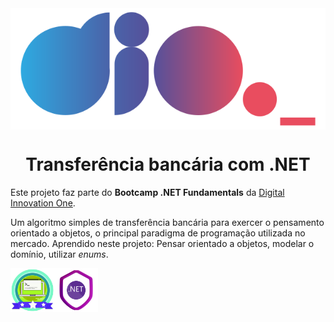 <img align="middle" src="./assets/dio.svg" alt="DIO"/>

<h1 align="center">Transferência bancária com .NET</h1>

Este projeto faz parte do **Bootcamp .NET Fundamentals** da [Digital Innovation One](https://digitalinnovation.one/).

Um algoritmo simples de transferência bancária para exercer o pensamento orientado a objetos, o principal paradigma de programação utilizada no mercado. Aprendido neste projeto: Pensar orientado a objetos, modelar o domínio, utilizar *enums*.



<img align="center" src="./assets/app.png" alt="DIO" width="70" height="70" style="max-width: 100%;" /><img align="center" src="./assets/dotnet.png" alt="DIO" width="70" height="70" style="max-width: 100%;" />
